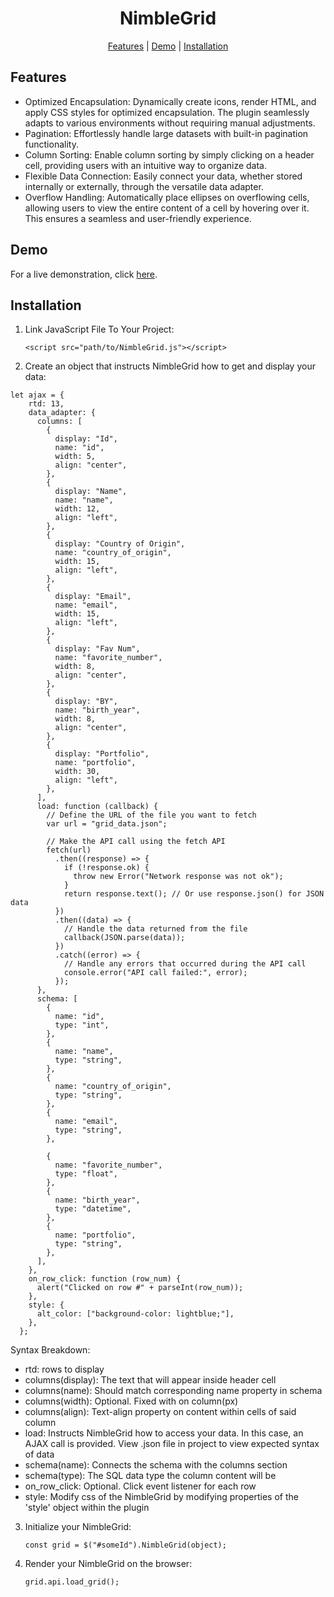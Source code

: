 <div align="center">

# NimbleGrid

[Features](#featurs) | [Demo](#demo) | [Installation](#installation) 

</div>

## Features
- Optimized Encapsulation: Dynamically create icons, render HTML, and apply CSS styles for optimized encapsulation. The plugin seamlessly adapts to various environments without requiring manual adjustments.
- Pagination: Effortlessly handle large datasets with built-in pagination functionality.
- Column Sorting: Enable column sorting by simply clicking on a header cell, providing users with an intuitive way to organize data.
- Flexible Data Connection: Easily connect your data, whether stored internally or externally, through the versatile data adapter.
- Overflow Handling: Automatically place ellipses on overflowing cells, allowing users to view the entire content of a cell by hovering over it. This ensures a seamless and user-friendly experience.

## Demo

For a live demonstration, click [here](https://global-virtual-networks.github.io/Grid-Plugin/).

## Installation

1. Link JavaScript File To Your Project:

   ```<script src="path/to/NimbleGrid.js"></script>```

2. Create an object that instructs NimbleGrid how to get and display your data:

```
let ajax = {
    rtd: 13,
    data_adapter: {
      columns: [
        {
          display: "Id",
          name: "id",
          width: 5,
          align: "center",
        },
        {
          display: "Name",
          name: "name",
          width: 12,
          align: "left",
        },
        {
          display: "Country of Origin",
          name: "country_of_origin",
          width: 15,
          align: "left",
        },
        {
          display: "Email",
          name: "email",
          width: 15,
          align: "left",
        },
        {
          display: "Fav Num",
          name: "favorite_number",
          width: 8,
          align: "center",
        },
        {
          display: "BY",
          name: "birth_year",
          width: 8,
          align: "center",
        },
        {
          display: "Portfolio",
          name: "portfolio",
          width: 30,
          align: "left",
        },
      ],
      load: function (callback) {
        // Define the URL of the file you want to fetch
        var url = "grid_data.json";

        // Make the API call using the fetch API
        fetch(url)
          .then((response) => {
            if (!response.ok) {
              throw new Error("Network response was not ok");
            }
            return response.text(); // Or use response.json() for JSON data
          })
          .then((data) => {
            // Handle the data returned from the file
            callback(JSON.parse(data));
          })
          .catch((error) => {
            // Handle any errors that occurred during the API call
            console.error("API call failed:", error);
          });
      },
      schema: [
        {
          name: "id",
          type: "int",
        },
        {
          name: "name",
          type: "string",
        },
        {
          name: "country_of_origin",
          type: "string",
        },
        {
          name: "email",
          type: "string",
        },

        {
          name: "favorite_number",
          type: "float",
        },
        {
          name: "birth_year",
          type: "datetime",
        },
        {
          name: "portfolio",
          type: "string",
        },
      ],
    },
    on_row_click: function (row_num) {
      alert("Clicked on row #" + parseInt(row_num));
    },
    style: {
      alt_color: ["background-color: lightblue;"],
    },
  };

```

Syntax Breakdown:

- rtd: rows to display
- columns(display): The text that will appear inside header cell
- columns(name): Should match corresponding name property in schema
- columns(width): Optional. Fixed with on column(px)
- columns(align): Text-align property on content within cells of said column
- load: Instructs NimbleGrid how to access your data. In this case, an AJAX call is provided. View .json file in project to view expected syntax of data
- schema(name): Connects the schema with the columns section
- schema(type): The SQL data type the column content will be
- on_row_click: Optional. Click event listener for each row
- style: Modify css of the NimbleGrid by modifying properties of the 'style' object within the plugin

3. Initialize your NimbleGrid:

   ```const grid = $("#someId").NimbleGrid(object);```
   
4. Render your NimbleGrid on the browser:

   ```grid.api.load_grid();```


